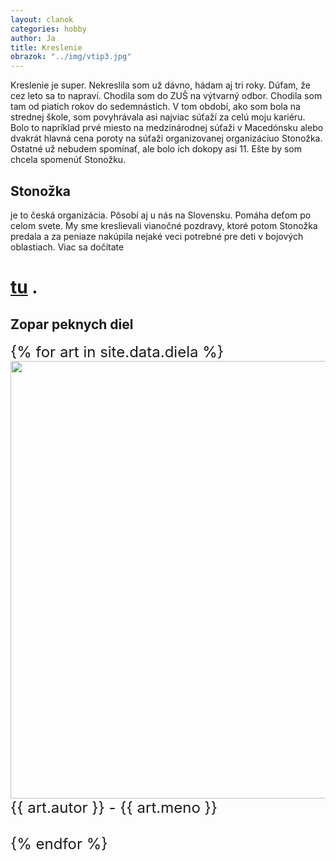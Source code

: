 ```yaml
---
layout: clanok
categories: hobby
author: Ja
title: Kreslenie
obrazok: "../img/vtip3.jpg"
---
```

<style type="text/css">
img {
width: 700px;
}
</style>

Kreslenie je super. Nekreslila som už dávno, hádam aj tri roky. Dúfam, že cez leto sa to napraví. Chodila som do ZUŠ na výtvarný odbor.
Chodila som tam od piatich rokov do sedemnástich. V tom období, ako som bola na strednej škole, som povyhrávala asi najviac súťaží za
celú moju kariéru. Bolo to napríklad prvé miesto na medzinárodnej súťaži v Macedónsku alebo dvakrát hlavná cena poroty na súťaži 
organizovanej organizáciuo Stonožka. Ostatné už nebudem spomínať, ale bolo ich dokopy asi 11. Ešte by som chcela spomenúť Stonožku.

## Stonožka
je to česká organizácia. Pôsobí aj u nás na Slovensku. Pomáha deťom po celom svete. My sme kreslievali vianočné pozdravy, ktoré potom
Stonožka predala a za peniaze nakúpila nejaké veci potrebné pre deti v bojových oblastiach. Viac sa dočítate 
# [tu](http://www.stonozka.org/home.html) .

## Zopar peknych diel

<div style="font-size: 24px">
{% for art in site.data.diela %}
    <img src="{{ art.odkaz | absolute_url }}"> <br />
	{{ art.autor }} - {{ art.meno }} <br /><br />
{% endfor %}
</div>

